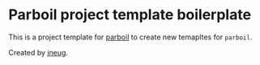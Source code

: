 # Parboil project template boilerplate

This is a project template for [parboil](https://github.com/jneug/parboil) to create new temapltes for `parboil`.

Created by [jneug](https://github.com/jneug).
